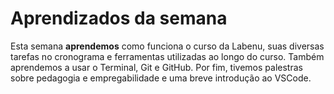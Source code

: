 # Aprendizados da semana
Esta semana **aprendemos** como funciona o curso da Labenu, suas diversas tarefas no cronograma e ferramentas utilizadas ao longo do curso. Também aprendemos a usar o Terminal, Git e GitHub. Por fim, tivemos palestras sobre pedagogia e empregabilidade e uma breve introdução ao VSCode.